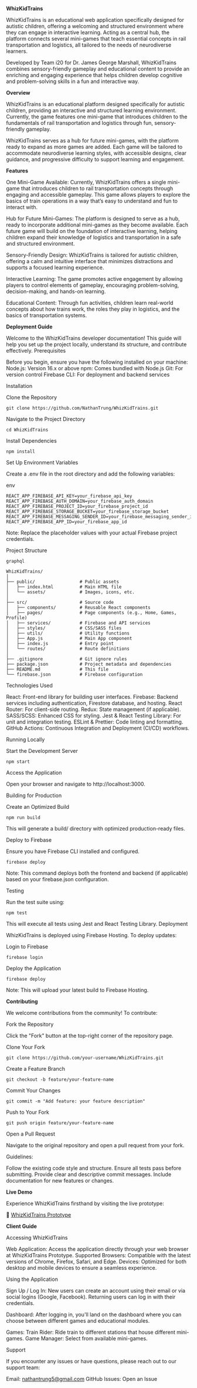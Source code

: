 **WhizKidTrains**

WhizKidTrains is an educational web application specifically designed for autistic children, offering a welcoming and structured environment where they can engage in interactive learning. Acting as a central hub, the platform connects several mini-games that teach essential concepts in rail transportation and logistics, all tailored to the needs of neurodiverse learners.

Developed by Team i20 for Dr. James George Marshall, WhizKidTrains combines sensory-friendly gameplay and educational content to provide an enriching and engaging experience that helps children develop cognitive and problem-solving skills in a fun and interactive way.


**Overview**

WhizKidTrains is an educational platform designed specifically for autistic children, providing an interactive and structured learning environment. Currently, the game features one mini-game that introduces children to the fundamentals of rail transportation and logistics through fun, sensory-friendly gameplay.

WhizKidTrains serves as a hub for future mini-games, with the platform ready to expand as more games are added. Each game will be tailored to accommodate neurodiverse learning styles, with accessible designs, clear guidance, and progressive difficulty to support learning and engagement.


**Features**

One Mini-Game Available: Currently, WhizKidTrains offers a single mini-game that introduces children to rail transportation concepts through engaging and accessible gameplay. This game allows players to explore the basics of train operations in a way that’s easy to understand and fun to interact with.

Hub for Future Mini-Games: The platform is designed to serve as a hub, ready to incorporate additional mini-games as they become available. Each future game will build on the foundation of interactive learning, helping children expand their knowledge of logistics and transportation in a safe and structured environment.

Sensory-Friendly Design: WhizKidTrains is tailored for autistic children, offering a calm and intuitive interface that minimizes distractions and supports a focused learning experience.

Interactive Learning: The game promotes active engagement by allowing players to control elements of gameplay, encouraging problem-solving, decision-making, and hands-on learning.

Educational Content: Through fun activities, children learn real-world concepts about how trains work, the roles they play in logistics, and the basics of transportation systems.

    
**Deployment Guide**

Welcome to the WhizKidTrains developer documentation! This guide will help you set up the project locally, understand its structure, and contribute effectively.
Prerequisites

Before you begin, ensure you have the following installed on your machine:
Node.js: Version 16.x or above
npm: Comes bundled with Node.js
Git: For version control
Firebase CLI: For deployment and backend services

Installation

Clone the Repository

    git clone https://github.com/NathanTrung/WhizKidTrains.git

Navigate to the Project Directory

    cd WhizKidTrains

Install Dependencies

    npm install

Set Up Environment Variables

Create a .env file in the root directory and add the following variables:

env

    REACT_APP_FIREBASE_API_KEY=your_firebase_api_key
    REACT_APP_FIREBASE_AUTH_DOMAIN=your_firebase_auth_domain
    REACT_APP_FIREBASE_PROJECT_ID=your_firebase_project_id
    REACT_APP_FIREBASE_STORAGE_BUCKET=your_firebase_storage_bucket
    REACT_APP_FIREBASE_MESSAGING_SENDER_ID=your_firebase_messaging_sender_id
    REACT_APP_FIREBASE_APP_ID=your_firebase_app_id

Note: Replace the placeholder values with your actual Firebase project credentials.

Project Structure

    graphql

    WhizKidTrains/
    │
    ├── public/                 # Public assets
    │   ├── index.html          # Main HTML file
    │   └── assets/             # Images, icons, etc.
    │
    ├── src/                    # Source code
    │   ├── components/         # Reusable React components
    │   ├── pages/              # Page components (e.g., Home, Games, Profile)
    │   ├── services/           # Firebase and API services
    │   ├── styles/             # CSS/SASS files
    │   ├── utils/              # Utility functions
    │   ├── App.js              # Main App component
    │   ├── index.js            # Entry point
    │   └── routes/             # Route definitions
    │
    ├── .gitignore              # Git ignore rules
    ├── package.json            # Project metadata and dependencies
    ├── README.md               # This file
    └── firebase.json           # Firebase configuration

Technologies Used

React: Front-end library for building user interfaces.
Firebase: Backend services including authentication, Firestore database, and hosting.
React Router: For client-side routing.
Redux: State management (if applicable).
SASS/SCSS: Enhanced CSS for styling.
Jest & React Testing Library: For unit and integration testing.
ESLint & Prettier: Code linting and formatting.
GitHub Actions: Continuous Integration and Deployment (CI/CD) workflows.

Running Locally

Start the Development Server

    npm start

Access the Application

Open your browser and navigate to http://localhost:3000.

Building for Production

Create an Optimized Build

    npm run build

This will generate a build/ directory with optimized production-ready files.

Deploy to Firebase

Ensure you have Firebase CLI installed and configured.

    firebase deploy

Note: This command deploys both the frontend and backend (if applicable) based on your firebase.json configuration.

Testing

Run the test suite using:

    npm test

This will execute all tests using Jest and React Testing Library.
Deployment

WhizKidTrains is deployed using Firebase Hosting. To deploy updates:

Login to Firebase

    firebase login

Deploy the Application

    firebase deploy

Note: This will upload your latest build to Firebase Hosting.


**Contributing**

We welcome contributions from the community! To contribute:

Fork the Repository

Click the "Fork" button at the top-right corner of the repository page.

Clone Your Fork

    git clone https://github.com/your-username/WhizKidTrains.git

Create a Feature Branch

    git checkout -b feature/your-feature-name

Commit Your Changes

    git commit -m "Add feature: your feature description"

Push to Your Fork

    git push origin feature/your-feature-name

Open a Pull Request

Navigate to the original repository and open a pull request from your fork.

Guidelines:

Follow the existing code style and structure.
Ensure all tests pass before submitting.
Provide clear and descriptive commit messages.
Include documentation for new features or changes.

        
**Live Demo**

Experience WhizKidTrains firsthand by visiting the live prototype:

🔗 [WhizKidTrains Prototype](https://whizkidtrains-proto.web.app/)


**Client Guide**

Accessing WhizKidTrains

Web Application: Access the application directly through your web browser at WhizKidTrains Prototype.
Supported Browsers: Compatible with the latest versions of Chrome, Firefox, Safari, and Edge.
Devices: Optimized for both desktop and mobile devices to ensure a seamless experience.

Using the Application

Sign Up / Log In:
    New users can create an account using their email or via social logins (Google, Facebook).
    Returning users can log in with their credentials.

Dashboard:
    After logging in, you'll land on the dashboard where you can choose between different games and educational modules.

Games:
        Train Rider: Ride train to different stations that house different mini-games.
        Game Manager: Select from available mini-games.

Support

If you encounter any issues or have questions, please reach out to our support team:

Email: nathantrung5@gmail.com
GitHub Issues: Open an Issue
